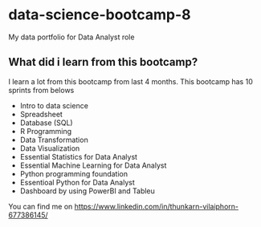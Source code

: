 # data-science-bootcamp-8
My data portfolio for Data Analyst role

## What did i learn from this bootcamp?

I learn a lot from this bootcamp from last 4 months. This bootcamp has 10 sprints from belows
- Intro to data science
- Spreadsheet
- Database (SQL)
- R Programming
- Data Transformation
- Data Visualization
- Essential Statistics for Data Analyst
- Essential Machine Learning for Data Analyst
- Python programming foundation
- Essentioal Python for Data Analyst
- Dashboard by using PowerBI and Tableu

You can find me on https://www.linkedin.com/in/thunkarn-vilaiphorn-677386145/  
